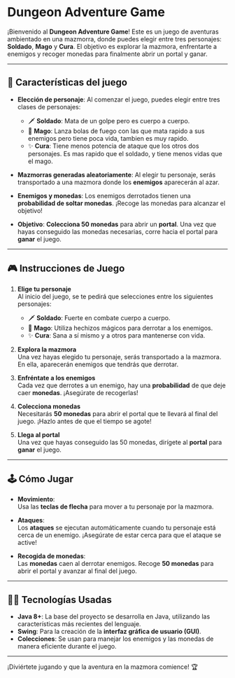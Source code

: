 # Dungeon Adventure Game

¡Bienvenido al **Dungeon Adventure Game**! Este es un juego de aventuras ambientado en una mazmorra, donde puedes elegir entre tres personajes: **Soldado**, **Mago** y **Cura**. El objetivo es explorar la mazmora, enfrentarte a enemigos y recoger monedas para finalmente abrir un portal y ganar.

---

## 📜 **Características del juego**

- **Elección de personaje**: Al comenzar el juego, puedes elegir entre tres clases de personajes:
  - 🗡️ **Soldado**: Mata de un golpe pero es cuerpo a cuerpo.
  - 🔮 **Mago**: Lanza bolas de fuego con las que mata rapido a sus enemigos pero tiene poca vida, tambien es muy rapido.
  - ✨ **Cura**: Tiene menos potencia de ataque que los otros dos personajes. Es mas rapido que el soldado, y tiene menos vidas que el mago.
  
- **Mazmorras generadas aleatoriamente**: Al elegir tu personaje, serás transportado a una mazmora donde los **enemigos** aparecerán al azar.
  
- **Enemigos y monedas**: Los enemigos derrotados tienen una **probabilidad de soltar monedas**. ¡Recoge las monedas para alcanzar el objetivo!
  
- **Objetivo**: **Colecciona 50 monedas** para abrir un **portal**. Una vez que hayas conseguido las monedas necesarias, corre hacia el portal para **ganar** el juego.

-----------------------------------------------------------------------------------------------------------------------------------------------------------------------

## 🎮 **Instrucciones de Juego**

1. **Elige tu personaje**  
   Al inicio del juego, se te pedirá que selecciones entre los siguientes personajes:

   - 🗡️ **Soldado**: Fuerte en combate cuerpo a cuerpo.
   - 🔮 **Mago**: Utiliza hechizos mágicos para derrotar a los enemigos.
   - ✨ **Cura**: Sana a sí mismo y a otros para mantenerse con vida.

2. **Explora la mazmora**  
   Una vez hayas elegido tu personaje, serás transportado a la mazmora. En ella, aparecerán enemigos que tendrás que derrotar.

3. **Enfréntate a los enemigos**  
   Cada vez que derrotes a un enemigo, hay una **probabilidad** de que deje caer **monedas**. ¡Asegúrate de recogerlas!

4. **Colecciona monedas**  
   Necesitarás **50 monedas** para abrir el portal que te llevará al final del juego. ¡Hazlo antes de que el tiempo se agote!

5. **Llega al portal**  
   Una vez que hayas conseguido las 50 monedas, dirígete al **portal** para **ganar** el juego.

---

## 🕹️ **Cómo Jugar**

- **Movimiento**:  
  Usa las **teclas de flecha** para mover a tu personaje por la mazmora.

- **Ataques**:  
  Los **ataques** se ejecutan automáticamente cuando tu personaje está cerca de un enemigo. ¡Asegúrate de estar cerca para que el ataque se active!

- **Recogida de monedas**:  
  Las **monedas** caen al derrotar enemigos. Recoge **50 monedas** para abrir el portal y avanzar al final del juego.

---

## 🧑‍💻 **Tecnologías Usadas**

- **Java 8+**: La base del proyecto se desarrolla en Java, utilizando las características más recientes del lenguaje.
- **Swing**: Para la creación de la **interfaz gráfica de usuario (GUI)**.
- **Colecciones**: Se usan para manejar los enemigos y las monedas de manera eficiente durante el juego.

---

¡Diviértete jugando y que la aventura en la mazmora comience! 🏆
